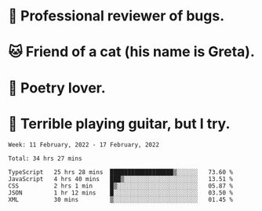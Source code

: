 # 🐛 Professional reviewer of bugs.
# 🐱 Friend of a cat (his name is Greta).
# 📜 Poetry lover.
# 🎸 Terrible playing guitar, but I try.

<!--START_SECTION:waka-->
```text
Week: 11 February, 2022 - 17 February, 2022

Total: 34 hrs 27 mins

TypeScript   25 hrs 28 mins  ██████████████████▒░░░░░░   73.60 % 
JavaScript   4 hrs 40 mins   ███▒░░░░░░░░░░░░░░░░░░░░░   13.51 % 
CSS          2 hrs 1 min     █▒░░░░░░░░░░░░░░░░░░░░░░░   05.87 % 
JSON         1 hr 12 mins    █░░░░░░░░░░░░░░░░░░░░░░░░   03.50 % 
XML          30 mins         ▒░░░░░░░░░░░░░░░░░░░░░░░░   01.45 % 
```
<!--END_SECTION:waka-->
